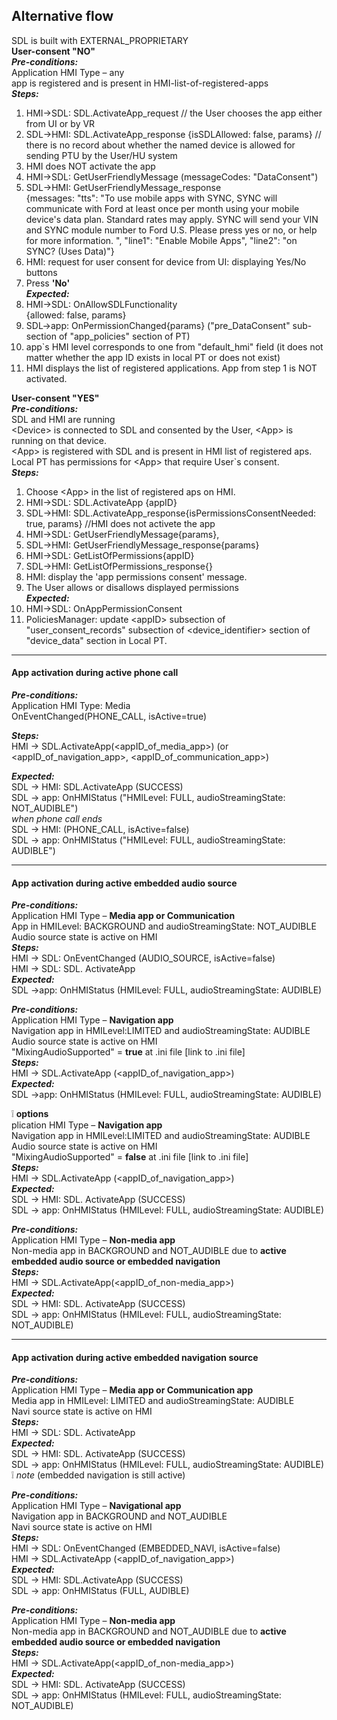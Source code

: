 ## Alternative flow
SDL is built with EXTERNAL_PROPRIETARY  
**User-consent "NO"**  
_**Pre-conditions:**_  
Application HMI Type – any  
app is registered and is present in HMI-list-of-registered-apps  
_**Steps:**_  
1. HMI->SDL: SDL.ActivateApp_request // the User chooses the app either from UI or by VR  
2. SDL->HMI: SDL.ActivateApp_response 
{isSDLAllowed: false, params}
// there is no record about whether the named device is allowed for sending PTU by the User/HU system  
3. HMI does NOT activate the app  
4. HMI->SDL: GetUserFriendlyMessage (messageCodes: "DataConsent")  
5. SDL->HMI: GetUserFriendlyMessage_response  
{messages: "tts": "To use mobile apps with SYNC, SYNC will communicate with Ford at least once per month using your mobile device's data plan. Standard rates may apply. SYNC will send your VIN and SYNC module number to Ford U.S. Please press yes or no, or help for more information. ", "line1": "Enable Mobile Apps", "line2": "on SYNC? (Uses Data)"}  
6. HMI: request for user consent for device from UI: displaying Yes/No buttons  
7. Press **'No'**  
_**Expected:**_  
1. HMI->SDL: OnAllowSDLFunctionality  
{allowed: false, params}  
2. SDL->app: OnPermissionChanged{params} ("pre_DataConsent" sub-section of "app_policies" section of PT)  
3. app`s HMI level corresponds to one from "default_hmi" field (it does not matter whether the app ID exists in local PT or does not exist)  
4. HMI displays the list of registered applications. App from step 1 is NOT activated.

**User-consent "YES"**  
_**Pre-conditions:**_  
SDL and HMI are running  
\<Device> is connected to SDL and consented by the User, \<App> is running on that device.  
\<App> is registered with SDL and is present in HMI list of registered aps.  
Local PT has permissions for \<App> that require User`s consent.  
_**Steps:**_  
1. Choose \<App> in the list of registered aps on HMI.  
2. HMI->SDL: SDL.ActivateApp
{appID}  
3. SDL->HMI: SDL.ActivateApp_response{isPermissionsConsentNeeded: true, params} //HMI does not activete the app  
4. HMI->SDL: GetUserFriendlyMessage{params},  
5. SDL->HMI: GetUserFriendlyMessage_response{params}  
6. HMI->SDL: GetListOfPermissions{appID}  
7. SDL->HMI: GetListOfPermissions_response{}  
8. HMI: display the 'app permissions consent' message.  
9. The User allows or disallows displayed permissions  
_**Expected:**_  
1. HMI->SDL: OnAppPermissionConsent  
2. PoliciesManager: update \<appID> subsection of "user_consent_records" subsection of \<device_identifier> section of "device_data" section in Local PT.


---

#### App activation during active phone call  
_**Pre-conditions:**_  
Application HMI Type: Media  
OnEventChanged(PHONE_CALL, isActive=true)  

_**Steps:**_  
HMI -> SDL.ActivateApp(\<appID_of_media_app\>) (or \<appID_of_navigation_app\>, \<appID_of_communication_app\>)  

_**Expected:**_  
SDL -> HMI: SDL.ActivateApp (SUCCESS)  
SDL -> app: OnHMIStatus ("HMILevel: FULL, audioStreamingState: NOT_AUDIBLE")  
_when phone call ends_  
SDL -> HMI: (PHONE_CALL, isActive=false)  
SDL -> app: OnHMIStatus ("HMILevel: FULL, audioStreamingState: AUDIBLE")

---

#### App activation during active embedded audio source  
_**Pre-conditions:**_  
Application HMI Type – **Media app  or Communication**  
App in HMILevel: BACKGROUND and audioStreamingState: NOT_AUDIBLE   
Audio source state is active on HMI  
_**Steps:**_  
HMI -> SDL: OnEventChanged (AUDIO_SOURCE, isActive=false)   
HMI -> SDL: SDL. ActivateApp  
_**Expected:**_  
SDL ->app: OnHMIStatus (HMILevel: FULL, audioStreamingState: AUDIBLE)

_**Pre-conditions:**_  
Application HMI Type – **Navigation app**  
Navigation app in HMILevel:LIMITED and audioStreamingState: AUDIBLE  
Audio source state is active on HMI  
"MixingAudioSupported" = **true** at .ini file [link to .ini file]  
_**Steps:**_  
HMI -> SDL.ActivateApp (\<appID_of_navigation_app\>)  
_**Expected:**_    
SDL ->app: OnHMIStatus (HMILevel: FULL, audioStreamingState: AUDIBLE)

:grey_exclamation: **options**  
plication HMI Type – **Navigation app**  
Navigation app in HMILevel:LIMITED and audioStreamingState: AUDIBLE  
Audio source state is active on HMI  
"MixingAudioSupported" = **false** at .ini file [link to .ini file]  
_**Steps:**_  
HMI -> SDL.ActivateApp (\<appID_of_navigation_app\>)  
_**Expected:**_  
SDL -> HMI: SDL. ActivateApp (SUCCESS)  
SDL -> app: OnHMIStatus (HMILevel: FULL, audioStreamingState: AUDIBLE)

_**Pre-conditions:**_  
Application HMI Type – **Non-media app**  
Non-media app in BACKGROUND and NOT_AUDIBLE due to **active embedded audio source or embedded navigation**  
_**Steps:**_  
HMI -> SDL.ActivateApp(\<appID_of_non-media_app\>)  
_**Expected:**_   
SDL -> HMI: SDL. ActivateApp (SUCCESS)  
SDL -> app: OnHMIStatus (HMILevel: FULL, audioStreamingState: NOT_AUDIBLE)

---

#### App activation during active embedded navigation source
_**Pre-conditions:**_  
Application HMI Type – **Media app or Communication app**  
Media app in HMILevel: LIMITED and audioStreamingState: AUDIBLE  
Navi source state is active on HMI  
_**Steps:**_  
HMI -> SDL: SDL. ActivateApp  
_**Expected:**_  
SDL -> HMI: SDL. ActivateApp (SUCCESS)  
SDL -> app: OnHMIStatus (HMILevel: FULL, audioStreamingState: AUDIBLE)  
:grey_exclamation: _note_ (embedded navigation is still active)

_**Pre-conditions:**_  
Application HMI Type – **Navigational app**  
Navigation app in BACKGROUND and NOT_AUDIBLE  
Navi source state is active on HMI  
_**Steps:**_  
HMI -> SDL: OnEventChanged (EMBEDDED_NAVI, isActive=false)  
HMI -> SDL.ActivateApp (\<appID_of_navigation_app\>)  
_**Expected:**_  
SDL -> HMI: SDL.ActivateApp (SUCCESS)  
SDL -> app: OnHMIStatus (FULL, AUDIBLE) 

_**Pre-conditions:**_  
Application HMI Type – **Non-media app**  
Non-media app in BACKGROUND and NOT_AUDIBLE due to **active embedded audio source or embedded navigation**  
_**Steps:**_  
HMI -> SDL.ActivateApp(\<appID_of_non-media_app\>)  
_**Expected:**_  
SDL -> HMI: SDL. ActivateApp (SUCCESS)  
SDL -> app: OnHMIStatus (HMILevel: FULL, audioStreamingState: NOT_AUDIBLE)

